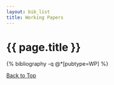 ```yaml
---
layout: bib_list
title: Working Papers
---
```



# {{ page.title }}


{% bibliography  -q @*[pubtype=WP] %}


<div class="row">
  <a class="btn btn-default btn-xs  navbar-right" role="button" href="#" title="Top">Back to Top<span class="glyphicon glyphicon-arrow-up"></span></a>
</div>  


